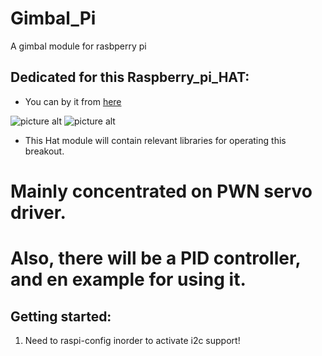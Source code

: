 # Gimbal_Pi
A gimbal module for rasbperry pi


## Dedicated for this Raspberry_pi_HAT:
* You can by it from [here](https://www.aliexpress.com/item/DIY-Your-Robot-U-Geek-Stepper-Motor-HAT-for-Raspberry-Pi-Model-A-B-or-Pi/32536369104.html?spm=2114.search0104.3.37.66d42fb4nV1voe&ws_ab_test=searchweb0_0,searchweb201602_5_10065_10068_319_10059_10884_317_10887_10696_321_322_10084_453_10083_454_10103_10618_10307_537_536,searchweb201603_54,ppcSwitch_0&algo_expid=b600b4f1-d521-48bd-9996-7c9b15d6836e-5&algo_pvid=b600b4f1-d521-48bd-9996-7c9b15d6836e&transAbTest=ae803_5)

![picture alt](https://ae01.alicdn.com/kf/HTB1HN_xa5rxK1RkHFCcq6AQCVXaY/DIY-Robot-UGEEK-Stepper-Motor-HAT-for-Raspberry-Pi-3-Model-B-3B-3A-2B-Zero.jpg)
![picture alt](https://ae01.alicdn.com/kf/HTB1jgvBa5nrK1Rjy1Xcq6yeDVXae/DIY-Robot-UGEEK-Stepper-Motor-HAT-for-Raspberry-Pi-3-Model-B-3B-3A-2B-Zero.jpg)

* This Hat module will contain relevant libraries for operating this breakout.

# Mainly concentrated on PWN servo driver.
# Also, there will be a PID controller, and en example for using it.

## Getting started:
1. Need to raspi-config inorder to activate i2c support!

